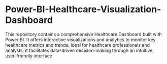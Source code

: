 # Power-BI-Healthcare-Visualization-Dashboard
This repository contains a comprehensive Healthcare Dashboard built with Power BI. It offers interactive visualizations and analytics to monitor key healthcare metrics and trends. Ideal for healthcare professionals and analysts, it facilitates data-driven decision-making through an intuitive, user-friendly interface
